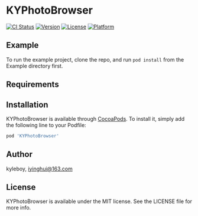 # KYPhotoBrowser

[![CI Status](https://img.shields.io/travis/kyleboy/KYPhotoBrowser.svg?style=flat)](https://travis-ci.org/kyleboy/KYPhotoBrowser)
[![Version](https://img.shields.io/cocoapods/v/KYPhotoBrowser.svg?style=flat)](https://cocoapods.org/pods/KYPhotoBrowser)
[![License](https://img.shields.io/cocoapods/l/KYPhotoBrowser.svg?style=flat)](https://cocoapods.org/pods/KYPhotoBrowser)
[![Platform](https://img.shields.io/cocoapods/p/KYPhotoBrowser.svg?style=flat)](https://cocoapods.org/pods/KYPhotoBrowser)

## Example

To run the example project, clone the repo, and run `pod install` from the Example directory first.

## Requirements

## Installation

KYPhotoBrowser is available through [CocoaPods](https://cocoapods.org). To install
it, simply add the following line to your Podfile:

```ruby
pod 'KYPhotoBrowser'
```

## Author

kyleboy, iyinghui@163.com

## License

KYPhotoBrowser is available under the MIT license. See the LICENSE file for more info.
